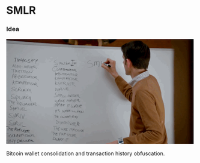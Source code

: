 # SMLR
### Idea

![](docs/smlr.gif)

Bitcoin wallet consolidation and transaction history obfuscation.